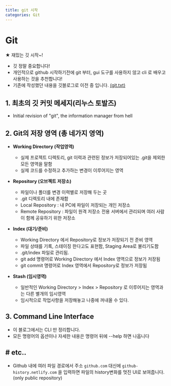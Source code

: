 ```yaml
---
title: git 시작
categories: Git
---
```


# Git
★ 재밌는 깃 시작~!
- 깃 정말 중요합니다!
- 개인적으로 github 시작하기전에 git 부터, gui 도구를 사용하지 않고 cli 로 배우고 사용하는 것을 추천합니다!
- 기존에 작성했던 내용을 깃블로그로 이전 중 입니다. [(git.txt)](https://github.com/zave7/git/blob/master/git.txt)


## 1. 최초의 깃 커밋 메세지(리누스 토발즈)
- Initial revision of "git", the information manager from hell

## 2. Git의 저장 영역 (총 네가지 영역)
- **Working Directory (작업영역)**
    - 실제 프로젝트 디렉토리, git 이력과 관련된 정보가 저장되어있는 .git을 제외한 모든 영역을 말함
    - 실제 코드를 수정하고 추가하는 변경이 이루어지는 영역

- **Repository (오브젝트 저장소)**
    - 파일이나 폴더를 변경 이력별로 저장해 두는 곳
    - .git 디렉토리 내에 존재함
    - Local Repository : 내 PC에 파일이 저장되는 개인 저장소
    - Remote Repository : 파일이 원격 저장소 전용 서버에서 관리되며 여러 사람이 함께 공유하기 위한 저장소

- **Index (대기/준비)**
    - Working Directory 에서 Repository로 정보가 저장되기 전 준비 영역
    - 파일 상태를 기록, 스테이징 한다고도 표현함, Staging Area로 불리기도함
    - .git/index 파일로 관리됨.
    - git add 명령어로 Working Directory 에서 Index 영역으로 정보가 저장됨
    - git commit 명령어로 Index 영역에서 Repository로 정보가 저장됨

- **Stash (임시영역)**
    - 일반적인 Working Directory > Index > Repository 로 이루어지는 영역과는 다른 별개의 임시영역
    - 임시적으로 작업사항을 저장해놓고 나중에 꺼내올 수 있다.

## 3. Command Line Interface
- 이 블로그에서는 CLI 만 정리합니다.
- 모든 명령어의 옵션이나 자세한 내용은 명령어 뒤에 --help 하면 나옵니다

## # etc..
- Github 내에 여러 파일 경로에서 주소 `github.com` 대신에 `github-history.netlify.com` 을 입력하면 파일의 history변화를 멋진 UI로 보여줍니다. (only public repository)